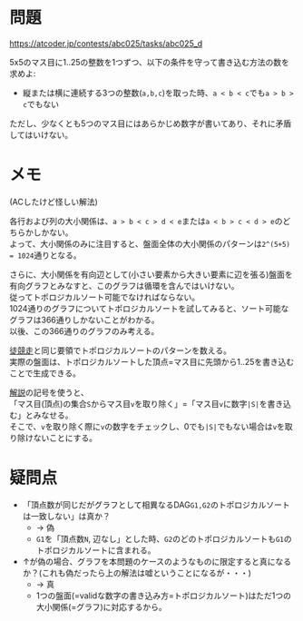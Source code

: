 # 問題

https://atcoder.jp/contests/abc025/tasks/abc025_d

5x5のマス目に1..25の整数を1つずつ、以下の条件を守って書き込む方法の数を求めよ:

- 縦または横に連続する3つの整数(`a,b,c`)を取った時、`a < b < c`でも`a > b > c`でもない

ただし、少なくとも5つのマス目にはあらかじめ数字が書いてあり、それに矛盾してはいけない。

# メモ

(ACしたけど怪しい解法)

各行および列の大小関係は、`a > b < c > d < e`または`a < b > c < d > e`のどちらかしかない。\
よって、大小関係のみに注目すると、盤面全体の大小関係のパターンは`2^(5+5) = 1024`通りとなる。

さらに、大小関係を有向辺として(小さい要素から大きい要素に辺を張る)盤面を有向グラフとみなすと、このグラフは循環を含んではいけない。\
従ってトポロジカルソート可能でなければならない。\
1024通りのグラフについてトポロジカルソートを試してみると、ソート可能なグラフは366通りしかないことがわかる。\
以後、この366通りのグラフのみ考える。

[徒競走](https://atcoder.jp/contests/abc041/tasks/abc041_d)と同じ要領でトポロジカルソートのパターンを数える。\
実際の盤面は、トポロジカルソートした頂点=マス目に先頭から1..25を書き込むことで生成できる。

[解説](http://abc041.contest.atcoder.jp/data/abc/041/editorial.pdf)の記号を使うと、\
「マス目(頂点)の集合`S`からマス目`v`を取り除く」=「マス目`v`に数字`|S|`を書き込む」とみなせる。\
そこで、`v`を取り除く際に`v`の数字をチェックし、0でも`|S|`でもない場合は`v`を取り除けないことにする。

# 疑問点

- 「頂点数が同じだがグラフとして相異なるDAG`G1,G2`のトポロジカルソートは一致しない」は真か？
  - → 偽
  - `G1`を「頂点数`N`, 辺なし」とした時、`G2`のどのトポロジカルソートも`G1`のトポロジカルソートに含まれる。
- ↑が偽の場合、グラフを本問題のケースのようなものに限定すると真になるか？(これも偽だったら上の解法は嘘ということになるが・・・)
  - → 真
  - 1つの盤面(=validな数字の書き込み方=トポロジカルソート)はただ1つの大小関係(=グラフ)に対応するから。
